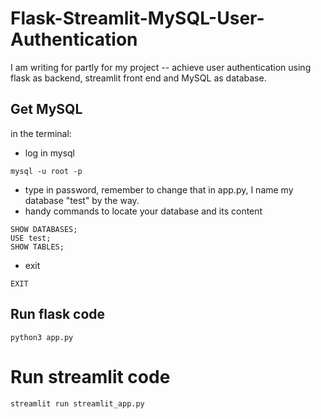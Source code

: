 # Flask-Streamlit-MySQL-User-Authentication
I am writing for partly for my project -- achieve user authentication using flask as backend, streamlit front end and MySQL as database.

## Get MySQL 
in the terminal:
- log in mysql
```
mysql -u root -p
```
- type in password, remember to change that in app.py, I name my database "test" by the way.
- handy commands to locate your database and its content
```
SHOW DATABASES;
USE test;
SHOW TABLES;
```
- exit
```
EXIT
```

## Run flask code
```
python3 app.py
```

# Run streamlit code
```
streamlit run streamlit_app.py
```
